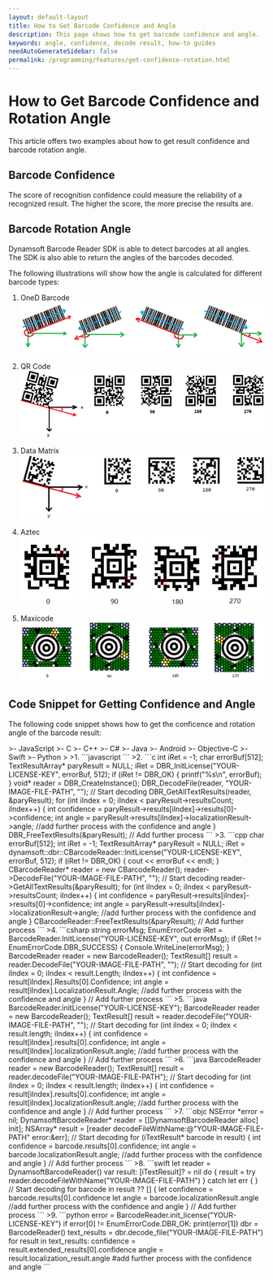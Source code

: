 ```yaml
---
layout: default-layout
title: How to Get Barcode Confidence and Angle
description: This page shows how to get barcode confidence and angle.
keywords: angle, confidence, decode result, how-to guides
needAutoGenerateSidebar: false
permalink: /programming/features/get-confidence-rotation.html
---
```


# How to Get Barcode Confidence and Rotation Angle

This article offers two examples about how to get result confidence and barcode rotation angle.

## Barcode Confidence

The score of recognition confidence could measure the reliability of a recognized result. The higher the score, the more precise the results are. 

## Barcode Rotation Angle

Dynamsoft Barcode Reader SDK is able to detect barcodes at all angles. The SDK is also able to return the angles of the barcodes decoded.

The following illustrations will show how the angle is calculated for different barcode types:

1. OneD Barcode
    ![OneD Barcode Rotation Angle][1]

2. QR Code
    ![QR Code Rotation Angle][2]

3. Data Matrix
    ![Data Matrix Rotation Angle][3]

4. Aztec
    ![Aztec Rotation Angle][4]

5. Maxicode
    ![Maxicode Rotation Angle][5]

## Code Snippet for Getting Confidence and Angle

The following code snippet shows how to get the conficence and rotation angle of the barcode result:

<div class="sample-code-prefix"></div>
>- JavaScript
>- C
>- C++
>- C#
>- Java
>- Android
>- Objective-C
>- Swift
>- Python
>
>1. 
```javascript
```
>2. 
```c
int iRet = -1;
char errorBuf[512];
TextResultArray* paryResult = NULL;
iRet = DBR_InitLicense("YOUR-LICENSE-KEY", errorBuf, 512);
if (iRet != DBR_OK)
{
    printf("%s\n", errorBuf);
}
void* reader = DBR_CreateInstance();
DBR_DecodeFile(reader, "YOUR-IMAGE-FILE-PATH", ""); // Start decoding
DBR_GetAllTextResults(reader, &paryResult);
for (int iIndex = 0; iIndex < paryResult->resultsCount; iIndex++)
{
    int confidence = paryResult->results[iIndex]->results[0]->confidence;
    int angle = paryResult->results[iIndex]->localizationResult->angle;
    //add further process with the confidence and angle
}
DBR_FreeTextResults(&paryResult);
// Add further process
```
>3. 
```cpp
char errorBuf[512];
int iRet = -1;
TextResultArray* paryResult = NULL;
iRet = dynamsoft::dbr::CBarcodeReader::InitLicense("YOUR-LICENSE-KEY", errorBuf, 512);
if (iRet != DBR_OK)
{
    cout << errorBuf << endl;
}
CBarcodeReader* reader = new CBarcodeReader();
reader->DecodeFile("YOUR-IMAGE-FILE-PATH", ""); // Start decoding
reader->GetAllTextResults(&paryResult);
for (int iIndex = 0; iIndex < paryResult->resultsCount; iIndex++)
{
    int confidence = paryResult->results[iIndex]->results[0]->confidence;
    int angle = paryResult->results[iIndex]->localizationResult->angle;
    //add further process with the confidence and angle
}
CBarcodeReader::FreeTextResults(&paryResult);
// Add further process
```
>4. 
```csharp
string errorMsg;
EnumErrorCode iRet = BarcodeReader.InitLicense("YOUR-LICENSE-KEY", out errorMsg);
if (iRet != EnumErrorCode.DBR_SUCCESS)
{
    Console.WriteLine(errorMsg);
}
BarcodeReader reader = new BarcodeReader();
TextResult[] result = reader.DecodeFile("YOUR-IMAGE-FILE-PATH", ""); // Start decoding
for (int iIndex = 0; iIndex < result.Length; iIndex++)
{
    int confidence = result[iIndex].Results[0].Confidence;
    int angle = result[iIndex].LocalizationResult.Angle;
    //add further process with the confidence and angle
}
// Add further process
```
>5. 
```java
BarcodeReader.initLicense("YOUR-LICENSE-KEY");
BarcodeReader reader = new BarcodeReader();
TextResult[] result = reader.decodeFile("YOUR-IMAGE-FILE-PATH", ""); // Start decoding
for (int iIndex = 0; iIndex < result.length; iIndex++)
{
    int confidence = result[iIndex].results[0].confidence;
    int angle = result[iIndex].localizationResult.angle;
    //add further process with the confidence and angle
}
// Add further process
```
>6. 
```java
BarcodeReader reader = new BarcodeReader();
TextResult[] result = reader.decodeFile("YOUR-IMAGE-FILE-PATH"); // Start decoding
for (int iIndex = 0; iIndex < result.length; iIndex++)
{
    int confidence = result[iIndex].results[0].confidence;
    int angle = result[iIndex].localizationResult.angle;
    //add further process with the confidence and angle
}
// Add further process
```
>7. 
```objc
NSError *error = nil;
DynamsoftBarcodeReader* reader = [[DynamsoftBarcodeReader alloc] init];
NSArray<iTextResult*>* result = [reader decodeFileWithName:@"YOUR-IMAGE-FILE-PATH" error:&err]; // Start decoding
for (iTextResult* barcode in result)
{
    int confidence = barcode.results[0].confidence;
    int angle = barcode.localizationResult.angle;
    //add further process with the confidence and angle
}
// Add further process
```
>8. 
```swift
let reader = DynamsoftBarcodeReader()
var result: [iTextResult]? = nil
do {
    result = try reader.decodeFileWithName("YOUR-IMAGE-FILE-PATH")
} catch let err {
} // Start decoding
for barcode in result ?? [] {
    let confidence = barcode.results[0].confidence
    let angle = barcode.localizationResult.angle
    //add further process with the confidence and angle
}
// Add further process
```
>9. 
```python
error = BarcodeReader.init_license("YOUR-LICENSE-KEY")
if error[0] != EnumErrorCode.DBR_OK:
    print(error[1])
dbr = BarcodeReader()
text_results = dbr.decode_file("YOUR-IMAGE-FILE-PATH")
for result in text_results:
    confidence = result.extended_results[0].confidence
    angle = result.localization_result.angle
    #add further process with the confidence and angle
```

[1]: assets/get-confidence-rotation/1d-angle.png

[2]: assets/get-confidence-rotation/qr-angle.png

[3]: assets/get-confidence-rotation/dm-angle.png

[4]: assets/get-confidence-rotation/aztec-angle.png

[5]: assets/get-confidence-rotation/maxicode-angle.png
